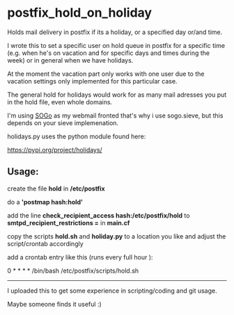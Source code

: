 # postfix_hold_on_holiday
Holds mail delivery in postfix if its a holiday, or a specified day or/and time.

I wrote this to set a specific user on hold queue in postfix for a specific time (e.g. when he's on vacation and for specific days and times during the week) or in general when we have holidays.

At the moment the vacation part only works with one user due to the vacation settings only implemented for this particular case.

The general hold for holidays would work for as many mail adresses you put in the hold file, even whole domains.

I'm using [SOGo](https://www.sogo.nu/) as my webmail fronted that's why i use sogo.sieve, but this depends on your sieve implemenation.

holidays.py uses the python module found here:

https://pypi.org/project/holidays/

## **Usage:**

create the file **hold** in **/etc/postfix**

do a **'postmap hash:hold'**

add the line **check_recipient_access hash:/etc/postfix/hold** to **smtpd_recipient_restrictions =** in **main.cf**

copy the scripts **hold.sh** and **holiday.py** to a location you like and adjust the script/crontab accordingly

add a crontab entry like this (runs every full hour ):

0 * * * * /bin/bash /etc/postfix/scripts/hold.sh

----------------------------------------------------------

I uploaded this to get some experience in scripting/coding and git usage. 

Maybe someone finds it useful :)
